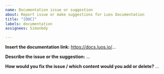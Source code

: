 ```yaml
---
name: Documentation issue or suggestion
about: Report issue or make suggestions for Luos Documentation
title: "[DOC]"
labels: documentation
assignees: Simonbdy

---
```


**Insert the documentation link:**
https://docs.luos.io/...

**Describe the issue or the suggestion:**
...

**How would you fix the issue / which content would you add or delete?**
...
